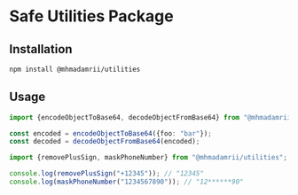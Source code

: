 # Safe Utilities Package

## Installation

```bash
npm install @mhmadamrii/utilities

```

## Usage

```typescript
import {encodeObjectToBase64, decodeObjectFromBase64} from "@mhmadamrii/utilities";

const encoded = encodeObjectToBase64({foo: "bar"});
const decoded = decodeObjectFromBase64(encoded);
```

```typescript
import {removePlusSign, maskPhoneNumber} from "@mhmadamrii/utilities";

console.log(removePlusSign("+12345")); // "12345"
console.log(maskPhoneNumber("1234567890")); // "12******90"
```
